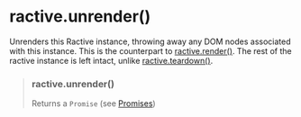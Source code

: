 # ractive.unrender()


Unrenders this Ractive instance, throwing away any DOM nodes associated with this instance. This is the counterpart to [ractive.render()](ractive.render().md). The rest of the ractive instance is left intact, unlike [ractive.teardown()](ractive.teardown().md).

> ### ractive.unrender()
> Returns a `Promise` (see [Promises](Promises.md))
